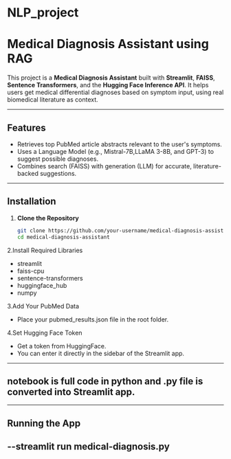 # NLP_project
# Medical Diagnosis Assistant using RAG

This project is a **Medical Diagnosis Assistant** built with **Streamlit**, **FAISS**, **Sentence Transformers**, and the **Hugging Face Inference API**. It helps users get medical differential diagnoses based on symptom input, using real biomedical literature as context.

---

## Features

-  Retrieves top PubMed article abstracts relevant to the user's symptoms.
-  Uses a Language Model (e.g., Mistral-7B,LLaMA 3-8B, and GPT-3) to suggest possible diagnoses.
- Combines search (FAISS) with generation (LLM) for accurate, literature-backed suggestions.

---

## Installation

1. **Clone the Repository**
   ```bash
   git clone https://github.com/your-username/medical-diagnosis-assistant.git
   cd medical-diagnosis-assistant

2.Install Required Libraries
 - streamlit
 - faiss-cpu
 - sentence-transformers
 - huggingface_hub
 - numpy
   
3.Add Your PubMed Data
- Place your pubmed_results.json file in the root folder.

4.Set Hugging Face Token
- Get a token from HuggingFace.
- You can enter it directly in the sidebar of the Streamlit app.

---

## notebook is full code in python and .py file is converted into Streamlit app.
---

## Running the App

--streamlit run medical-diagnosis.py
---
